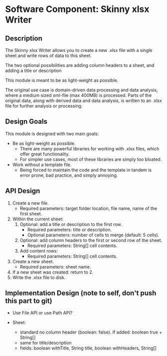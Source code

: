 # Software Component: Skinny xlsx Writer

## Description
The Skinny xlsx Writer allows you to create a new .xlsx file with a single sheet and write rows of data to this sheet.

The two optional possibilities are adding column headers to a sheet, and adding a title or description

This module is meant to be as light-weight as possible.

The original use case is domain-driven data processing and data analysis, where a medium sized xml-file (max 400MB) is processed.
Parts of the original data, along with derived data and data analysis, is written to an .xlsx file for further analysis or processing.

## Design Goals
This module is designed with two main goals:
- Be as light-weight as possible.
	- There are many powerful libraries for working with .xlsx files, which offer great functionality.
	- For simpler use cases, most of these libraries are simply too bloated.
- Work without a template file.
	- Being forced to maintain the code and the template in tandem is error prone, bad practice, and simply annoying.


## API Design

1. Create a new file.
	- Required parameters: target folder location, file name, name of the first sheet.
2. Within the current sheet:
	1. Optional: add a title or description to the first row.
		- Required parameters: title or description.
		- Optional parameters: number of cells to merge (default: 5 cells).
	2. Optional: add column headers to the first or second row of the sheet.
		- Required parameters: String[] cell contents.
	3. Add content rows:
		- Required parameters: String[] cell contents.
3. Create a new sheet.
	- Required parameters: sheet name.
4. If a new sheet was created: return to 2.
5. Write the .xlsx file to disk.


## Implementation Design (note to self, don't push this part to git)

- Use File API or use Path API?

- Sheet:
	- standard no column header (boolean: false). If added: boolean true + String[]
	- same for title/description
	- fields: boolean withTitle, String title, boolean withHeaders, String[] 



